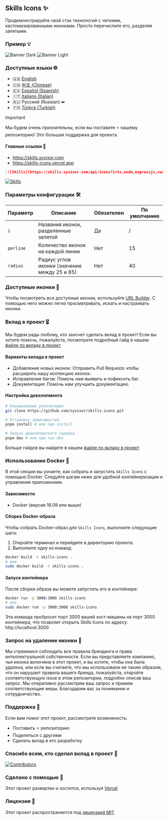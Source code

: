 ## Skills Icons ✨

Продемонстрируйте свой стэк технологий с четкими, кастомизированными иконками. Просто перечислите его, разделяя запятыми.

### Пример 💡

![Banner Dark](./example-dark-ru.png#gh-dark-mode-only)
![Banner Light](./example-light-ru.png#gh-light-mode-only)

### Доступные языки 🌐

- 🇬🇧 [English](../../README.md)
- 🇨🇳 [中文 (Chinese)](../zh/README.md)
- 🇪🇸 [Español (Spanish)](../es/README.md)
- 🇮🇹 [Italiano (Italian)](../it/README.md)
- 🇷🇺 Русский (Russian) ⬅
- 🇹🇷 [Türkçe (Turkish)](../tr/README.md)

> [!IMPORTANT]
> Мы будем очень признательны, если вы поставите ⭐ нашему репозиторию! Это большая поддержка для проекта.

#### Главные ссылки 🔗

- https://skills.syvixor.com
- https://skills-icons.vercel.app

```markdown
[![Skills](https://skills.syvixor.com/api/icons?i=ts,node,expressjs,vue,nuxt,mongodb,prisma)](https://github.com/syvixor/skills-icons)
```

[![Skills](https://skills.syvixor.com/api/icons?i=ts,node,expressjs,vue,nuxt,mongodb,prisma)](https://github.com/syvixor/skills-icons)

### Параметры конфигурации 🛠️

| Параметр  | Описание                                         | Обязателен | По умолчанию |
|-----------|--------------------------------------------------|------------|--------------|
| `i`       | Названия иконок, разделенные запятой             | Да         | /            |
| `perline` | Количество иконок на каждой линии                | Нет        | 15           |
| `radius`  | Радиус углов иконки (значение между 25 и 85)      | Нет        | 40           |

### Доступные иконки 🎨

Чтобы посмотреть все доступные иконки, используйте [URL Builder](https://builder.syvixor.com). С помощью него можно легко просматривать, искать и настраивать иконки.

### Вклад в проект 🎖️

Мы будем рады любому, кто захочет сделать вклад в проект! Если вы хотите помочь, пожалуйста, посмотрите подробный гайд в нашем [файле по вкладу в проект](./CONTRIBUTING.md)

#### Варианты вклада в проект

- Добавление новых иконок: Отправить Pull Requests чтобы расширить нашу коллекцию иконок.
- Исправление багов: Помочь нам выявить и пофиксить баг. 
- Документация: Помочь нам улучшить документацию.

#### Настройка девелопмента

```bash
# Клонирование репозитория
git clone https://github.com/syvixor/skills-icons.git

# Установка зависимостей
pnpm install # или npm install

# Запуск девелоперского сервера
pnpm dev # или npm run dev
```

Больше гайдов вы найдете в нашем [файле по вкладу в проект](./CONTRIBUTING.md)

### Использование Docker 🐳

В этой секции вы узнаете, как собрать и запустить `Skills Icons` с помощью Docker. Следуйте шагам ниже для удобной контейнеризации и управления приложением.

#### Зависимости

- Docker (версия 18.09 или выше)

#### Сборка Docker-образа

Чтобы собрать Docker-образ для `Skills Icons`, выполните следующие шаги:
1. Откройте терминал и перейдите в директорию проекта.
2. Выполните одну из команд:
```bash
docker build -t skills-icons .
# или
sudo docker build -t skills-icons .
```

#### Запуск контейнера

После сборки образа вы можете запустить его в контейнере:
```bash
docker run -p 3000:3000 skills-icons
# или
sudo docker run -p 3000:3000 skills-icons
```

Эта команда пробросит порт 3000 вашей хост-машины на порт 3000 контейнера, что позволит открыть Skills Icons по адресу: http://localhost:3000

### Запрос на удаление иконки 🚫

Мы стремимся соблюдать все правила брендинга и права интеллектуальной собственности. Если вы представляете компанию, чья иконка включена в этот проект, и вы хотите, чтобы она была удалена, или если вы считаете, что мы использовали ее таким образом, что он нарушает правила вашего бренда, пожалуйста, откройте соответствующую issue в этом репозитории, подробно описав ваш запрос. Мы оперативно рассмотрим ваш запрос и примем соответствующие меры. Благодарим вас за понимание и сотрудничество.

### Поддержка 💝

Если вам помог этот проект, рассмотрите возможность:

- Поставить ⭐ репозиторию
- Поделиться с другими
- Сделать вклад в его разработку

### Спасибо всем, кто сделал вклад в проект 🙏

[![Contributors](https://contrib.rocks/image?repo=syvixor/skills-icons)](https://github.com/syvixor/skills-icons/graphs/contributors)

### Сделано с помощью 🛟

Этот проект развертен и хостится, используя [Vercel](https://vercel.com)

### Лицензия 📝

Этот проект распространяется под [лицензией MIT](../../LICENSE)
